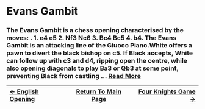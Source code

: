 # Evans Gambit

### The Evans Gambit is a chess opening characterised by the moves: . 1. e4 e5 2. Nf3 Nc6 3. Bc4 Bc5 4. b4. The Evans Gambit is an attacking line of the Giuoco Piano.White offers a pawn to divert the black bishop on c5. If Black accepts, White can follow up with c3 and d4, ripping open the centre, while also opening diagonals to play Ba3 or Qb3 at some point, preventing Black from castling ...  [Read More](https://en.wikipedia.org/wiki/Evans_Gambit)

|[<- English Opening](EnglishOpening.md)|[Return To Main Page](index.md)|[Four Knights Game ->](FourKnightsGame.md)|
|:----|:---:|----:|